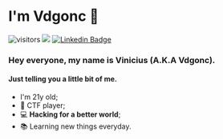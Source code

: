 # I'm Vdgonc 🤖

![visitors](https://visitor-badge.laobi.icu/badge?page_id=Vdgonc.Vdgonc)
![](https://img.shields.io/github/followers/Vdgonc?label=Follow&style=social)
[![Linkedin Badge](https://img.shields.io/badge/-LinkedIn-blue?style=flat-square&logo=Linkedin&logoColor=white&link=https://www.linkedin.com/in/nykollemalone/)](https://www.linkedin.com/in/vinicius-gon%C3%A7alves-a47021152/)

### Hey everyone, my name is Vinicius (A.K.A Vdgonc).

#### Just telling you a little bit of me.

* I'm 21y old;
* 🏁 CTF player;
* 💻 **Hacking for a better world**;
* 📚 Learning new things everyday.
